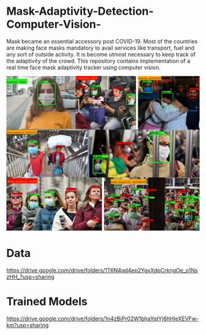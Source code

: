 # Mask-Adaptivity-Detection-Computer-Vision-
Mask became an essential accessory post COVID-19. Most of  the countries are making face masks mandatory to avail services like transport, fuel and any sort of outside activity. It is become utmost necessary to keep track of the adaptivity of the crowd. This repository contains implementation of a real time face mask adaptivity tracker using computer vision.

![alt text](cover.png)
# Data
https://drive.google.com/drive/folders/1T6N4qd4ep2YgxXdpCrkngOe_o1NszHH_?usp=sharing
# Trained Models
https://drive.google.com/drive/folders/1n4zBiPr02W1bhaYqtYj6hHleXEVFw-km?usp=sharing

